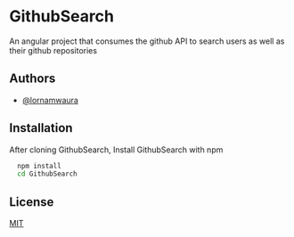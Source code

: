 
# GithubSearch

An angular project that consumes the github API to search users as well as their github repositories

## Authors

- [@lornamwaura](https://www.github.com/Lorna-Mwaura)


## Installation

After cloning GithubSearch, Install GithubSearch with npm 

```bash
  npm install  
  cd GithubSearch
```
    
## License

[MIT](https://choosealicense.com/licenses/mit/)

